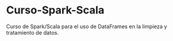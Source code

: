 # Curso-Spark-Scala
Curso de Spark/Scala para el uso de DataFrames en la limpieza y tratamiento de datos.
